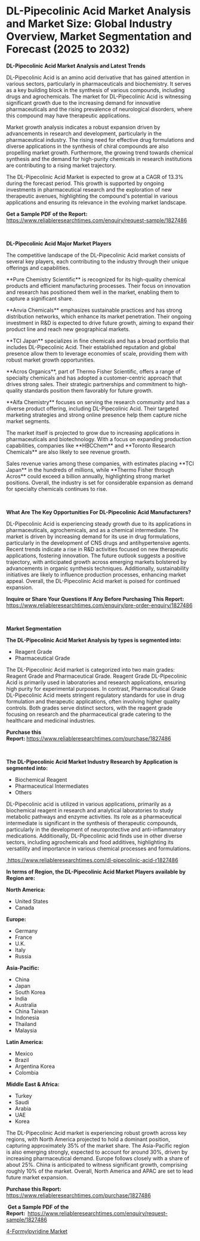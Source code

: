 <p><h1>DL-Pipecolinic Acid Market Analysis and Market Size: Global Industry Overview, Market Segmentation and Forecast (2025 to 2032)</h1></p><p><strong>DL-Pipecolinic Acid Market Analysis and Latest Trends</strong></p>
<p><p>DL-Pipecolinic Acid is an amino acid derivative that has gained attention in various sectors, particularly in pharmaceuticals and biochemistry. It serves as a key building block in the synthesis of various compounds, including drugs and agrochemicals. The market for DL-Pipecolinic Acid is witnessing significant growth due to the increasing demand for innovative pharmaceuticals and the rising prevalence of neurological disorders, where this compound may have therapeutic applications.</p><p>Market growth analysis indicates a robust expansion driven by advancements in research and development, particularly in the pharmaceutical industry. The rising need for effective drug formulations and diverse applications in the synthesis of chiral compounds are also propelling market growth. Furthermore, the growing trend towards chemical synthesis and the demand for high-purity chemicals in research institutions are contributing to a rising market trajectory.</p><p>The DL-Pipecolinic Acid Market is expected to grow at a CAGR of 13.3% during the forecast period. This growth is supported by ongoing investments in pharmaceutical research and the exploration of new therapeutic avenues, highlighting the compound's potential in various applications and ensuring its relevance in the evolving market landscape.</p></p>
<p><strong>Get a Sample PDF of the Report:&nbsp;</strong> <a href="https://www.reliableresearchtimes.com/enquiry/request-sample/1827486?utm_campaign=2123&utm_medium=2&utm_source=Github&utm_content=ia&utm_term=03022025&utm_id=dl-pipecolinic-acid">https://www.reliableresearchtimes.com/enquiry/request-sample/1827486</a></p>
<p>&nbsp;</p>
<p><strong>DL-Pipecolinic Acid Major Market Players</strong></p>
<p><p>The competitive landscape of the DL-Pipecolinic Acid market consists of several key players, each contributing to the industry through their unique offerings and capabilities. </p><p>**Pure Chemistry Scientific** is recognized for its high-quality chemical products and efficient manufacturing processes. Their focus on innovation and research has positioned them well in the market, enabling them to capture a significant share. </p><p>**Anvia Chemicals** emphasizes sustainable practices and has strong distribution networks, which enhance its market penetration. Their ongoing investment in R&D is expected to drive future growth, aiming to expand their product line and reach new geographical markets.</p><p>**TCI Japan** specializes in fine chemicals and has a broad portfolio that includes DL-Pipecolinic Acid. Their established reputation and global presence allow them to leverage economies of scale, providing them with robust market growth opportunities.</p><p>**Acros Organics**, part of Thermo Fisher Scientific, offers a range of specialty chemicals and has adopted a customer-centric approach that drives strong sales. Their strategic partnerships and commitment to high-quality standards position them favorably for future growth.</p><p>**Alfa Chemistry** focuses on serving the research community and has a diverse product offering, including DL-Pipecolinic Acid. Their targeted marketing strategies and strong online presence help them capture niche market segments.</p><p>The market itself is projected to grow due to increasing applications in pharmaceuticals and biotechnology. With a focus on expanding production capabilities, companies like **HBCChem** and **Toronto Research Chemicals** are also likely to see revenue growth.</p><p>Sales revenue varies among these companies, with estimates placing **TCI Japan** in the hundreds of millions, while **Thermo Fisher through Acros** could exceed a billion annually, highlighting strong market positions. Overall, the industry is set for considerable expansion as demand for specialty chemicals continues to rise.</p></p>
<p>&nbsp;</p>
<p><strong>What Are The Key Opportunities For DL-Pipecolinic Acid Manufacturers?</strong></p>
<p><p>DL-Pipecolinic Acid is experiencing steady growth due to its applications in pharmaceuticals, agrochemicals, and as a chemical intermediate. The market is driven by increasing demand for its use in drug formulations, particularly in the development of CNS drugs and antihypertensive agents. Recent trends indicate a rise in R&D activities focused on new therapeutic applications, fostering innovation. The future outlook suggests a positive trajectory, with anticipated growth across emerging markets bolstered by advancements in organic synthesis techniques. Additionally, sustainability initiatives are likely to influence production processes, enhancing market appeal. Overall, the DL-Pipecolinic Acid market is poised for continued expansion.</p></p>
<p><strong>Inquire or Share Your Questions If Any Before Purchasing This Report:</strong> <a href="https://www.reliableresearchtimes.com/enquiry/pre-order-enquiry/1827486?utm_campaign=2123&utm_medium=2&utm_source=Github&utm_content=ia&utm_term=03022025&utm_id=dl-pipecolinic-acid">https://www.reliableresearchtimes.com/enquiry/pre-order-enquiry/1827486</a></p>
<p>&nbsp;</p>
<p><strong>Market Segmentation</strong></p>
<p><strong>The DL-Pipecolinic Acid Market Analysis by types is segmented into:</strong></p>
<p><ul><li>Reagent Grade</li><li>Pharmaceutical Grade</li></ul></p>
<p><p>The DL-Pipecolinic Acid market is categorized into two main grades: Reagent Grade and Pharmaceutical Grade. Reagent Grade DL-Pipecolinic Acid is primarily used in laboratories and research applications, ensuring high purity for experimental purposes. In contrast, Pharmaceutical Grade DL-Pipecolinic Acid meets stringent regulatory standards for use in drug formulation and therapeutic applications, often involving higher quality controls. Both grades serve distinct sectors, with the reagent grade focusing on research and the pharmaceutical grade catering to the healthcare and medicinal industries.</p></p>
<p><strong>Purchase this Report:&nbsp;</strong><a href="https://www.reliableresearchtimes.com/purchase/1827486?utm_campaign=2123&utm_medium=2&utm_source=Github&utm_content=ia&utm_term=03022025&utm_id=dl-pipecolinic-acid">https://www.reliableresearchtimes.com/purchase/1827486</a></p>
<p>&nbsp;</p>
<p><strong>The DL-Pipecolinic Acid Market Industry Research by Application is segmented into:</strong></p>
<p><ul><li>Biochemical Reagent</li><li>Pharmaceutical Intermediates</li><li>Others</li></ul></p>
<p><p>DL-Pipecolinic acid is utilized in various applications, primarily as a biochemical reagent in research and analytical laboratories to study metabolic pathways and enzyme activities. Its role as a pharmaceutical intermediate is significant in the synthesis of therapeutic compounds, particularly in the development of neuroprotective and anti-inflammatory medications. Additionally, DL-Pipecolinic acid finds use in other diverse sectors, including agrochemicals and food additives, highlighting its versatility and importance in various chemical processes and formulations.</p></p>
<p><a href="https://www.reliableresearchtimes.com/dl-pipecolinic-acid-r1827486?utm_campaign=2123&utm_medium=2&utm_source=Github&utm_content=ia&utm_term=03022025&utm_id=dl-pipecolinic-acid">&nbsp;https://www.reliableresearchtimes.com/dl-pipecolinic-acid-r1827486</a></p>
<p><strong>In terms of Region, the DL-Pipecolinic Acid Market Players available by Region are:</strong></p>
<p>
    <p> <strong> North America: </strong>
        <ul>
            <li>United States</li>
            <li>Canada</li>
        </ul>
        </p> 
    <p> <strong> Europe: </strong>
        <ul>
            <li>Germany</li>
            <li>France</li>
            <li>U.K.</li>
            <li>Italy</li>
            <li>Russia</li>
        </ul>
        </p> 
    <p> <strong> Asia-Pacific: </strong>
        <ul>
            <li>China</li>
            <li>Japan</li>
            <li>South Korea</li>
            <li>India</li>
            <li>Australia</li>
            <li>China Taiwan</li>
            <li>Indonesia</li>
            <li>Thailand</li>
            <li>Malaysia</li>
        </ul>
        </p> 
    <p> <strong> Latin America: </strong>
        <ul>
            <li>Mexico</li>
            <li>Brazil</li>
            <li>Argentina Korea</li>
            <li>Colombia</li>
        </ul>
        </p> 
    <p> <strong> Middle East & Africa: </strong>
        <ul>
            <li>Turkey</li>
            <li>Saudi</li>
            <li>Arabia</li>
            <li>UAE</li>
            <li>Korea</li>
        </ul>
    </p>
    </p>
<p><p>The DL-Pipecolinic Acid market is experiencing robust growth across key regions, with North America projected to hold a dominant position, capturing approximately 35% of the market share. The Asia-Pacific region is also emerging strongly, expected to account for around 30%, driven by increasing pharmaceutical demand. Europe follows closely with a share of about 25%. China is anticipated to witness significant growth, comprising roughly 10% of the market. Overall, North America and APAC are set to lead future market expansion.</p></p>
<p><strong>Purchase this Report: </strong><a href="https://www.reliableresearchtimes.com/purchase/1827486?utm_campaign=2123&utm_medium=2&utm_source=Github&utm_content=ia&utm_term=03022025&utm_id=dl-pipecolinic-acid">https://www.reliableresearchtimes.com/purchase/1827486</a></p>
<p>&nbsp;<strong>Get a Sample PDF of the Report:&nbsp;&nbsp;</strong><a href="https://www.reliableresearchtimes.com/enquiry/request-sample/1827486?utm_campaign=2123&utm_medium=2&utm_source=Github&utm_content=ia&utm_term=03022025&utm_id=dl-pipecolinic-acid">https://www.reliableresearchtimes.com/enquiry/request-sample/1827486</a></p>
<p><strong></strong></p>
<p><p><a href="https://github.com/mcfred89/Market-Research-Report-List-1/blob/main/4-formylpyridine-market.md?utm_campaign=2123&utm_medium=2&utm_source=Github&utm_content=ia&utm_term=03022025&utm_id=dl-pipecolinic-acid">4-Formylpyridine Market</a></p></p>